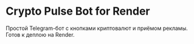 # Crypto Pulse Bot for Render

Простой Telegram-бот с кнопками криптовалют и приёмом рекламы. Готов к деплою на Render.